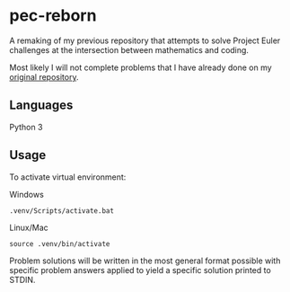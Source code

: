 # pec-reborn

A remaking of my previous repository that attempts to solve Project Euler challenges at the intersection between mathematics and coding.

Most likely I will not complete problems that I have already done on my [original repository](https://github.com/thedestroyer4312/project-euler-challenges).

## Languages

Python 3

## Usage

To activate virtual environment:

Windows

```
.venv/Scripts/activate.bat
```

Linux/Mac

```
source .venv/bin/activate
```

Problem solutions will be written in the most general format possible with specific problem answers applied to yield a specific solution printed to STDIN.
